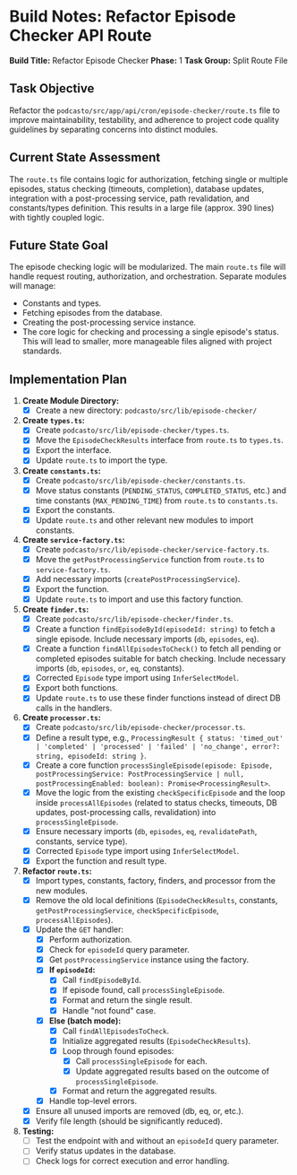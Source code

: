 # Build Notes: Refactor Episode Checker API Route

**Build Title:** Refactor Episode Checker
**Phase:** 1
**Task Group:** Split Route File

## Task Objective

Refactor the `podcasto/src/app/api/cron/episode-checker/route.ts` file to improve maintainability, testability, and adherence to project code quality guidelines by separating concerns into distinct modules.

## Current State Assessment

The `route.ts` file contains logic for authorization, fetching single or multiple episodes, status checking (timeouts, completion), database updates, integration with a post-processing service, path revalidation, and constants/types definition. This results in a large file (approx. 390 lines) with tightly coupled logic.

## Future State Goal

The episode checking logic will be modularized. The main `route.ts` file will handle request routing, authorization, and orchestration. Separate modules will manage:
*   Constants and types.
*   Fetching episodes from the database.
*   Creating the post-processing service instance.
*   The core logic for checking and processing a single episode's status.
This will lead to smaller, more manageable files aligned with project standards.

## Implementation Plan

1.  **Create Module Directory:**
    *   [x] Create a new directory: `podcasto/src/lib/episode-checker/`

2.  **Create `types.ts`:**
    *   [x] Create `podcasto/src/lib/episode-checker/types.ts`.
    *   [x] Move the `EpisodeCheckResults` interface from `route.ts` to `types.ts`.
    *   [x] Export the interface.
    *   [x] Update `route.ts` to import the type.

3.  **Create `constants.ts`:**
    *   [x] Create `podcasto/src/lib/episode-checker/constants.ts`.
    *   [x] Move status constants (`PENDING_STATUS`, `COMPLETED_STATUS`, etc.) and time constants (`MAX_PENDING_TIME`) from `route.ts` to `constants.ts`.
    *   [x] Export the constants.
    *   [x] Update `route.ts` and other relevant new modules to import constants.

4.  **Create `service-factory.ts`:**
    *   [x] Create `podcasto/src/lib/episode-checker/service-factory.ts`.
    *   [x] Move the `getPostProcessingService` function from `route.ts` to `service-factory.ts`.
    *   [x] Add necessary imports (`createPostProcessingService`).
    *   [x] Export the function.
    *   [x] Update `route.ts` to import and use this factory function.

5.  **Create `finder.ts`:**
    *   [x] Create `podcasto/src/lib/episode-checker/finder.ts`.
    *   [x] Create a function `findEpisodeById(episodeId: string)` to fetch a single episode. Include necessary imports (`db`, `episodes`, `eq`).
    *   [x] Create a function `findAllEpisodesToCheck()` to fetch all pending or completed episodes suitable for batch checking. Include necessary imports (`db`, `episodes`, `or`, `eq`, constants).
    *   [x] Corrected `Episode` type import using `InferSelectModel`.
    *   [x] Export both functions.
    *   [x] Update `route.ts` to use these finder functions instead of direct DB calls in the handlers.

6.  **Create `processor.ts`:**
    *   [x] Create `podcasto/src/lib/episode-checker/processor.ts`.
    *   [x] Define a result type, e.g., `ProcessingResult { status: 'timed_out' | 'completed' | 'processed' | 'failed' | 'no_change', error?: string, episodeId: string }`.
    *   [x] Create a core function `processSingleEpisode(episode: Episode, postProcessingService: PostProcessingService | null, postProcessingEnabled: boolean): Promise<ProcessingResult>`.
    *   [x] Move the logic from the existing `checkSpecificEpisode` and the loop inside `processAllEpisodes` (related to status checks, timeouts, DB updates, post-processing calls, revalidation) into `processSingleEpisode`.
    *   [x] Ensure necessary imports (`db`, `episodes`, `eq`, `revalidatePath`, constants, service type).
    *   [x] Corrected `Episode` type import using `InferSelectModel`.
    *   [x] Export the function and result type.

7.  **Refactor `route.ts`:**
    *   [x] Import types, constants, factory, finders, and processor from the new modules.
    *   [x] Remove the old local definitions (`EpisodeCheckResults`, constants, `getPostProcessingService`, `checkSpecificEpisode`, `processAllEpisodes`).
    *   [x] Update the `GET` handler:
        *   [x] Perform authorization.
        *   [x] Check for `episodeId` query parameter.
        *   [x] Get `postProcessingService` instance using the factory.
        *   [x] **If `episodeId`:**
            *   [x] Call `findEpisodeById`.
            *   [x] If episode found, call `processSingleEpisode`.
            *   [x] Format and return the single result.
            *   [x] Handle "not found" case.
        *   [x] **Else (batch mode):**
            *   [x] Call `findAllEpisodesToCheck`.
            *   [x] Initialize aggregated results (`EpisodeCheckResults`).
            *   [x] Loop through found episodes:
                *   [x] Call `processSingleEpisode` for each.
                *   [x] Update aggregated results based on the outcome of `processSingleEpisode`.
            *   [x] Format and return the aggregated results.
        *   [x] Handle top-level errors.
    *   [x] Ensure all unused imports are removed (db, eq, or, etc.).
    *   [x] Verify file length (should be significantly reduced).

8.  **Testing:**
    *   [ ] Test the endpoint with and without an `episodeId` query parameter.
    *   [ ] Verify status updates in the database.
    *   [ ] Check logs for correct execution and error handling. 